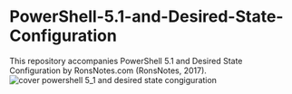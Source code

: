 # PowerShell-5.1-and-Desired-State-Configuration
This repository accompanies PowerShell 5.1 and Desired State Configuration by RonsNotes.com (RonsNotes, 2017).
![cover powershell 5_1 and desired state congiguration](https://cloud.githubusercontent.com/assets/20413101/21995205/74cf1726-dbd8-11e6-842f-bfe3c7d71c15.jpg)
